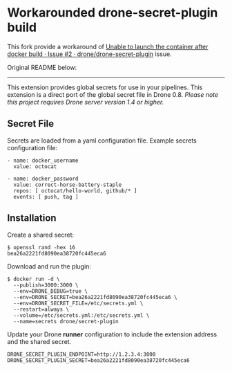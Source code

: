 # Workarounded drone-secret-plugin build

This fork provide a workaround of [Unable to launch the container after docker build · Issue #2 · drone/drone-secret-plugin](https://github.com/drone/drone-secret-plugin/issues/2) issue.

Original README below:

---

This extension provides global secrets for use in your pipelines. This extension is a direct port of the global secret file in Drone 0.8. _Please note this project requires Drone server version 1.4 or higher._

## Secret File

Secrets are loaded from a yaml configuration file. Example secrets configuration file:

```text
- name: docker_username
  value: octocat

- name: docker_password
  value: correct-horse-battery-staple
  repos: [ octocat/hello-world, github/* ]
  events: [ push, tag ]
```

## Installation

Create a shared secret:

```console
$ openssl rand -hex 16
bea26a2221fd8090ea38720fc445eca6
```

Download and run the plugin:

```console
$ docker run -d \
  --publish=3000:3000 \
  --env=DRONE_DEBUG=true \
  --env=DRONE_SECRET=bea26a2221fd8090ea38720fc445eca6 \
  --env=DRONE_SECRET_FILE=/etc/secrets.yml \
  --restart=always \
  --volume=/etc/secrets.yml:/etc/secrets.yml \
  --name=secrets drone/secret-plugin
```

Update your Drone __runner__ configuration to include the extension address and the shared secret.

```text
DRONE_SECRET_PLUGIN_ENDPOINT=http://1.2.3.4:3000
DRONE_SECRET_PLUGIN_SECRET=bea26a2221fd8090ea38720fc445eca6
